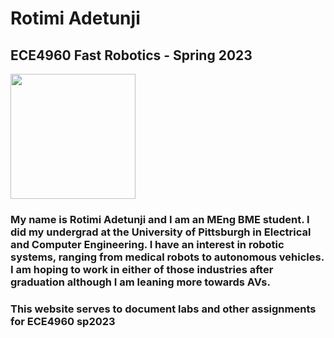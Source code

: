 # Rotimi Adetunji 
## ECE4960 Fast Robotics - Spring 2023

<img src = "Headshot2022.jpg" width = "200">

### My name is Rotimi Adetunji and I am an MEng BME student. I did my undergrad at the University of Pittsburgh in Electrical and Computer Engineering. I have an interest in robotic systems, ranging from medical robots to autonomous vehicles. I am hoping to work in either of those industries after graduation although I am leaning more towards AVs.
### This website serves to document labs and other assignments for ECE4960 sp2023

